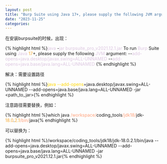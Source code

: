 ```yaml
---
layout: post
title: "Burp Suite using Java 17+, please supply the following JVM argument:  --add-opens=java.desktop/javax.swing=ALL-UNNAMED --add-opens=java.base/java"
date: "2023-11-25"
categories: 
---
```

<p>在安装burpsuite的时候，出现：</p>
{% highlight html %}<span style="color:#dcc6e0">java </span>-<span style="color:#dcc6e0">jar </span><span style="color:#dcc6e0">burpsuite_pro_v2021.12.1.jar
</span>To run <span style="color:#dcc6e0">Burp </span>Suite using <span style="color:#dcc6e0">Java </span><span style="color:#f5ab35">17</span>+, please supply the following <span style="color:#dcc6e0">JVM </span>argument:
--<span style="color:#dcc6e0">add-opens=java.desktop/javax.swing=ALL-UNNAMED </span>--<span style="color:#dcc6e0">add-opens=java.base/java.lang=ALL-UNNAMED </span>{% endhighlight %}
<p>解决：需要设置路径</p>
{% highlight html %}<span style="color:#ffd700">java --add-opens</span>=java.desktop/javax.swing=ALL-UNNAMED --add-opens=java.base/java.lang=ALL-UNNAMED -jar &lt;path_to_jar&gt;{% endhighlight %}
<p>注意路径需要替换，例如：</p>
{% highlight html %}which java
<span style="color:#ffa07a">/workspace/</span>coding_tools<span style="color:#ffa07a">/jdk18/</span>jdk-<span style="color:#f5ab35">18.0</span>.<span style="color:#f5ab35">2.1</span><span style="color:#ffa07a">/bin/</span>java{% endhighlight %}
<p>可以替换为：</p>
{% highlight html %}/workspace/coding_tools/jdk18/jdk-18.0.2.1/bin/java --add-opens=java.desktop/javax.swing=ALL-UNNAMED --add-opens=java.base/java.lang=ALL-UNNAMED -jar burpsuite_pro_v2021.12.1.jar{% endhighlight %}
<p>&nbsp;</p>
